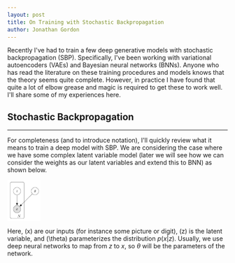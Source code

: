 ```yaml
---
layout: post
title: On Training with Stochastic Backpropagation
author: Jonathan Gordon
---
```


Recently I've had to train a few deep generative models with stochastic backpropagation (SBP). Specifically, I've been working with variational autoencoders (VAEs) and Bayesian neural networks (BNNs). Anyone who has read the literature on these training procedures and models knows that the theory seems quite complete. However, in practice I have found that quite a lot of elbow grease and magic is required to get these to work well. I'll share some of my experiences here.

## Stochastic Backpropagation 
-----

For completeness (and to introduce notation), I'll quickly review what it means to train a deep model with SBP. We are considering the case where we have some complex latent variable model (later we will see how we can consider the weights as our latent variables and extend this to BNN) as shown below.

<img src="https://raw.githubusercontent.com/Gordonjo/Jekyll-Mono/gh-pages/images/vae.png" width="15%" height="15%" align="middle">


Here, \(x\) are our inputs (for instance some picture or digit), \(z\) is the latent variable, and \(\theta\) parameterizes the distribution $p(x|z)$. Usually, we use deep neural networks to map from $z$ to $x$, so $\theta$ will be the parameters of the network. 